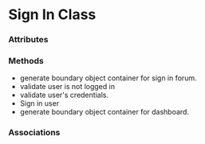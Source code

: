 # Sign In Class

### Attributes

### Methods

- generate boundary object container for sign in forum.
- validate user is not logged in
- validate user's credentials.
- Sign in user
- generate boundary object container for dashboard.

### Associations
